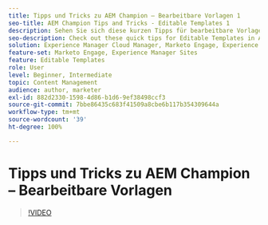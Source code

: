 ```yaml
---
title: Tipps und Tricks zu AEM Champion – Bearbeitbare Vorlagen 1
seo-title: AEM Champion Tips and Tricks - Editable Templates 1
description: Sehen Sie sich diese kurzen Tipps für bearbeitbare Vorlagen in AEM Sites von AEM Champion und Experte Greg Dimeris an. Probieren Sie sie heute in Ihrer Instanz aus.
seo-description: Check out these quick tips for Editable Templates in AEM Sites by AEM Champion and expert, Greg Dimeris. Try them out in your instance today.
solution: Experience Manager Cloud Manager, Marketo Engage, Experience Manager Sites
feature-set: Marketo Engage, Experience Manager Sites
feature: Editable Templates
role: User
level: Beginner, Intermediate
topic: Content Management
audience: author, marketer
exl-id: 882d2330-1598-4d86-b1d6-9ef38498ccf3
source-git-commit: 7bbe86435c683f41509a8cbe6b117b354309644a
workflow-type: tm+mt
source-wordcount: '39'
ht-degree: 100%

---
```


# Tipps und Tricks zu AEM Champion – Bearbeitbare Vorlagen

>[!VIDEO](https://video.tv.adobe.com/v/3409424?quality=12&learn=on)
